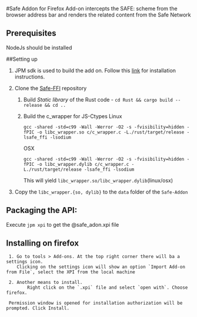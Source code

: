 #Safe Addon for Firefox
Add-on intercepts the SAFE: scheme from the browser address bar and renders the related content from the Safe Network

## Prerequisites
NodeJs should be installed

##Setting up

 1. JPM sdk is used to build the add on. Follow this [link](https://developer.mozilla.org/en-US/Add-ons/SDK/Tools/jpm#Installation) for installation instructions.
 2. Clone the [Safe-FFI](https://github.com/ustulation/safe_ffi) repository
    1. Build *Static library* of the Rust code - `cd Rust && cargo build --release && cd ..`
    2. Build the c_wrapper for JS-Ctypes
       Linux
       ```
       gcc -shared -std=c99 -Wall -Werror -O2 -s -fvisibility=hidden -fPIC -o libc_wrapper.so c/c_wrapper.c -L./rust/target/release -lsafe_ffi -lsodium
       ```
       OSX
       ```
       gcc -shared -std=c99 -Wall -Werror -O2 -s -fvisibility=hidden -fPIC -o libc_wrapper.dylib c/c_wrapper.c -L./rust/target/release -lsafe_ffi -lsodium
       ```

       This will yield `libc_wrapper.so/libc_wrapper.dylib`(linux/osx)

 3. Copy the `libc_wrapper.{so, dylib}` to the `data` folder of the `Safe-Addon`


## Packaging the API:
  Execute `jpm xpi` to get the @safe_adon.xpi file

## Installing on firefox
     1. Go to tools > Add-ons. At the top right corner there will ba a settings icon.
        Clicking on the settings icon will show an option `Import Add-on from File`, select the XPI from the local machine

     2. Another means to install.
            Right click on the `.xpi` file and select `open with`. Choose firefox.

     Permission window is opened for installation authorization will be prompted. Click Install.
